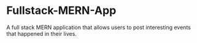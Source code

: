 # Fullstack-MERN-App
A full stack MERN application that allows users to post interesting events that happened in their lives.
